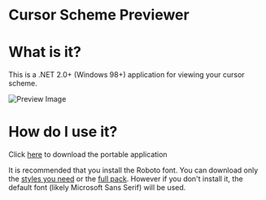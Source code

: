 # Cursor Scheme Previewer

# What is it?

This is a .NET 2.0+ (Windows 98+) application for viewing your cursor scheme.

![Preview Image](https://cdn.rawgit.com/Richienb/cursor-scheme-previewer/bf84176e/preview.png)

# How do I use it?

Click [here](http://www.mediafire.com/file/tkl1i2oxrex8kjb/Cursor+Scheme+Previewer.exe) to download the portable application

It is recommended that you install the Roboto font. You can download only the [styles you need](http://www.mediafire.com/file/ur5bqnofo2l58a0/Roboto+For+Cursor+Scheme+Previewer.zip) or the [full pack](https://fonts.google.com/download?family=Roboto). However if you don't install it, the default font (likely Microsoft Sans Serif) will be used.
